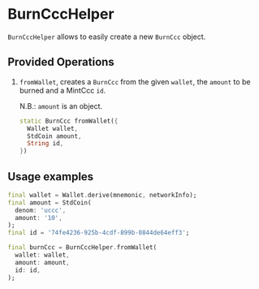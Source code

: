 # BurnCccHelper

`BurnCccHelper` allows to easily create a new `BurnCcc` object.

## Provided Operations

1. `fromWallet`, creates a `BurnCcc` from the given `wallet`, the `amount` to be burned and a MintCcc `id`.

   N.B.: `amount` is an object.

    ```dart
    static BurnCcc fromWallet({
      Wallet wallet,
      StdCoin amount,
      String id,
    })
    ```

## Usage examples

```dart
final wallet = Wallet.derive(mnemonic, networkInfo);
final amount = StdCoin(
  denom: 'uccc',
  amount: '10',
);
final id = '74fe4236-925b-4cdf-899b-0844de64eff3';

final burnCcc = BurnCccHelper.fromWallet(
  wallet: wallet,
  amount: amount,
  id: id,
);
```
